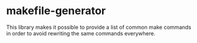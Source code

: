 # makefile-generator
This library makes it possible to provide a list of common make commands in order to avoid rewriting the same commands everywhere.
